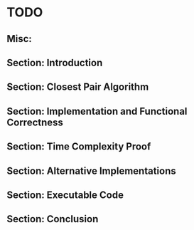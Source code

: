# TODO

## Misc:

## Section: Introduction

## Section: Closest Pair Algorithm

## Section: Implementation and Functional Correctness

## Section: Time Complexity Proof

## Section: Alternative Implementations

## Section: Executable Code

## Section: Conclusion
